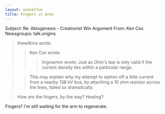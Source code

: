 ```yaml
---
layout: usenetfun
title: Fingers vs Arms
---
```



 Subject: Re: Abiogenesis - Creationist Win Argument 
From: Ken Cox 
Newsgroups: talk.origins
> thewilkins wrote:
> > Ken Cox wrote:
> > > hrgruemm wrote:
> > > Just as Ohm's law is only valid if the current density lies within a
> > > particular range.

> > This may explain why my attempt to siphon off a little current from
> > a nearby 138 kV bus, by attaching a 10 ohm resistor across the 
> > lines, failed so dramatically.

> How *are* the fingers, by the way? Healing?

Fingers? I'm still waiting for the arm to regenerate.


   